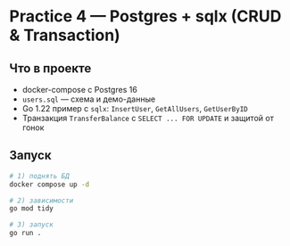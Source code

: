 # Practice 4 — Postgres + sqlx (CRUD & Transaction)

## Что в проекте
- docker-compose с Postgres 16
- `users.sql` — схема и демо-данные
- Go 1.22 пример с `sqlx`: `InsertUser`, `GetAllUsers`, `GetUserByID`
- Транзакция `TransferBalance` с `SELECT ... FOR UPDATE` и защитой от гонок

## Запуск
```bash
# 1) поднять БД
docker compose up -d

# 2) зависимости
go mod tidy

# 3) запуск
go run .
